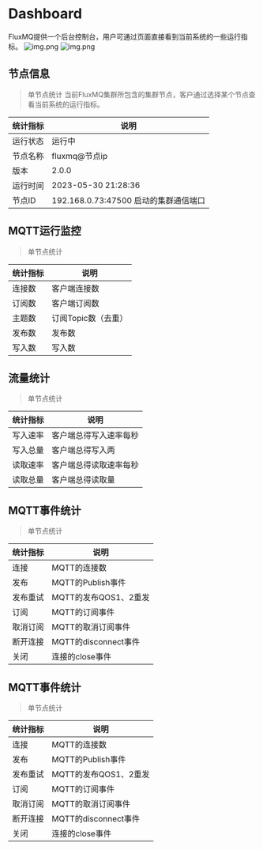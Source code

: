# Dashboard
FluxMQ提供一个后台控制台，用户可通过页面直接看到当前系统的一些运行指标。
![img.png](@site/static/images/function/dashboard.png)
![img.png](@site/static/images/function/dashboard2.png)

## 节点信息
> 单节点统计
当前FluxMQ集群所包含的集群节点，客户通过选择某个节点查看当前系统的运行指标。

| **统计指标** | **说明**                       |
|----------|------------------------------|
| 运行状态     | 运行中                          |
| 节点名称     | fluxmq@节点ip                  |
| 版本       | 2.0.0                        |
| 运行时间     | 2023-05-30 21:28:36          |
| 节点ID     | 192.168.0.73:47500 启动的集群通信端口 |

## MQTT运行监控
> 单节点统计

| **统计指标** | **说明**       |
|----------|--------------|
| 连接数      | 客户端连接数       |
| 订阅数      | 客户端订阅数       |
| 主题数      | 订阅Topic数（去重） |
| 发布数      | 发布数          |
| 写入数      | 写入数  |

## 流量统计
> 单节点统计

| **统计指标** | **说明**      |
|----------|-------------|
| 写入速率     | 客户端总得写入速率每秒 |
| 写入总量     | 客户端总得写入两    |
| 读取速率     | 客户端总得读取速率每秒 |
| 读取总量     | 客户端总得读取量    |

## MQTT事件统计
> 单节点统计

| **统计指标** | **说明**            |
|----------|-------------------|
| 连接       | MQTT的连接数          |
| 发布       | MQTT的Publish事件    |
| 发布重试     | MQTT的发布QOS1、2重发   |
| 订阅       | MQTT的订阅事件         |
| 取消订阅     | MQTT的取消订阅事件       |
| 断开连接     | MQTT的disconnect事件 |
| 关闭       | 连接的close事件        |

## MQTT事件统计
> 单节点统计

| **统计指标** | **说明**            |
|----------|-------------------|
| 连接       | MQTT的连接数          |
| 发布       | MQTT的Publish事件    |
| 发布重试     | MQTT的发布QOS1、2重发   |
| 订阅       | MQTT的订阅事件         |
| 取消订阅     | MQTT的取消订阅事件       |
| 断开连接     | MQTT的disconnect事件 |
| 关闭       | 连接的close事件        |